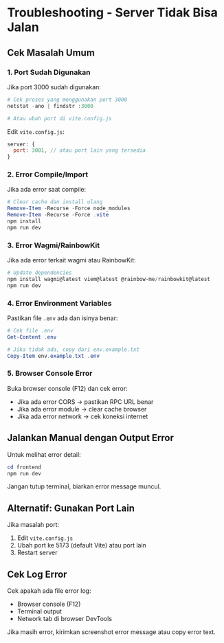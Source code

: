 # Troubleshooting - Server Tidak Bisa Jalan

## Cek Masalah Umum

### 1. Port Sudah Digunakan

Jika port 3000 sudah digunakan:

```powershell
# Cek proses yang menggunakan port 3000
netstat -ano | findstr :3000

# Atau ubah port di vite.config.js
```

Edit `vite.config.js`:
```js
server: {
  port: 3001, // atau port lain yang tersedia
}
```

### 2. Error Compile/Import

Jika ada error saat compile:

```powershell
# Clear cache dan install ulang
Remove-Item -Recurse -Force node_modules
Remove-Item -Recurse -Force .vite
npm install
npm run dev
```

### 3. Error Wagmi/RainbowKit

Jika ada error terkait wagmi atau RainbowKit:

```powershell
# Update dependencies
npm install wagmi@latest viem@latest @rainbow-me/rainbowkit@latest
npm run dev
```

### 4. Error Environment Variables

Pastikan file `.env` ada dan isinya benar:

```powershell
# Cek file .env
Get-Content .env

# Jika tidak ada, copy dari env.example.txt
Copy-Item env.example.txt .env
```

### 5. Browser Console Error

Buka browser console (F12) dan cek error:
- Jika ada error CORS → pastikan RPC URL benar
- Jika ada error module → clear cache browser
- Jika ada error network → cek koneksi internet

## Jalankan Manual dengan Output Error

Untuk melihat error detail:

```powershell
cd frontend
npm run dev
```

Jangan tutup terminal, biarkan error message muncul.

## Alternatif: Gunakan Port Lain

Jika masalah port:

1. Edit `vite.config.js`
2. Ubah port ke 5173 (default Vite) atau port lain
3. Restart server

## Cek Log Error

Cek apakah ada file error log:
- Browser console (F12)
- Terminal output
- Network tab di browser DevTools

Jika masih error, kirimkan screenshot error message atau copy error text.



